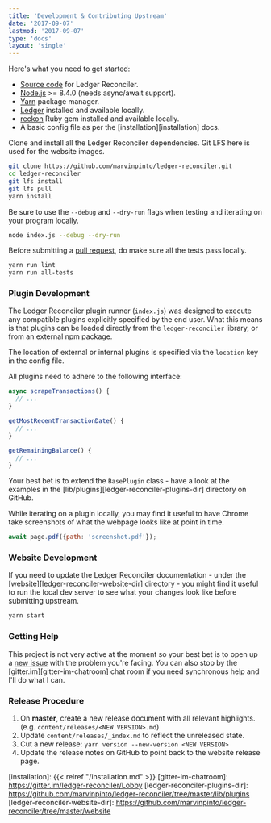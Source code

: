 ```yaml
---
title: 'Development & Contributing Upstream'
date: '2017-09-07'
lastmod: '2017-09-07'
type: 'docs'
layout: 'single'
---
```


Here's what you need to get started:

- [Source code][ledger-reconciler] for Ledger Reconciler.
- [Node.js][nodejs-current] >= 8.4.0 (needs async/await support).
- [Yarn][yarnpkg] package manager.
- [Ledger][ledger-cli] installed and available locally.
- [reckon][reckon-gem] Ruby gem installed and available locally.
- A basic config file as per the [installation][installation] docs.

Clone and install all the Ledger Reconciler dependencies. Git LFS here is used
for the website images.
``` bash
git clone https://github.com/marvinpinto/ledger-reconciler.git
cd ledger-reconciler
git lfs install
git lfs pull
yarn install
```

Be sure to use the `--debug` and `--dry-run` flags when testing and iterating
on your program locally.
``` bash
node index.js --debug --dry-run
```

Before submitting a [pull request][ledger-reconciler-pr], do make sure all the
tests pass locally.
``` bash
yarn run lint
yarn run all-tests
```


### Plugin Development

The Ledger Reconciler plugin runner (`index.js`) was designed to execute any
compatible plugins explicitly specified by the end user. What this means is
that plugins can be loaded directly from the `ledger-reconciler` library, or
from an external npm package.

The location of external or internal plugins is specified via the `location`
key in the config file.

All plugins need to adhere to the following interface:
``` js
async scrapeTransactions() {
  // ...
}

getMostRecentTransactionDate() {
  // ...
}

getRemainingBalance() {
  // ...
}
```

Your best bet is to extend the `BasePlugin` class - have a look at the examples
in the [lib/plugins][ledger-reconciler-plugins-dir] directory on GitHub.

While iterating on a plugin locally, you may find it useful to have Chrome take
screenshots of what the webpage looks like at point in time.

``` js
await page.pdf({path: 'screenshot.pdf'});
```


### Website Development

If you need to update the Ledger Reconciler documentation - under the
[website][ledger-reconciler-website-dir] directory - you might find it useful
to run the local dev server to see what your changes look like before
submitting upstream.

``` bash
yarn start
```


### Getting Help

This project is not very active at the moment so your best bet is to open up a
[new issue][ledger-reconciler-issues] with the problem you're facing. You can
also stop by the [gitter.im][gitter-im-chatroom] chat room if you need
synchronous help and I'll do what I can.


### Release Procedure

1. On **master**, create a new release document with all relevant highlights.
   (e.g. `content/releases/<NEW VERSION>.md`)
1. Update `content/releases/_index.md` to reflect the unreleased state.
1. Cut a new release: `yarn version --new-version <NEW VERSION>`
1. Update the release notes on GitHub to point back to the website release
   page.


[nodejs-current]: https://nodejs.org/en/download/current
[yarnpkg]: https://yarnpkg.com
[ledger-reconciler]: https://github.com/marvinpinto/ledger-reconciler
[ledger-reconciler-issues]: https://github.com/marvinpinto/ledger-reconciler/issues
[ledger-reconciler-pr]: https://github.com/marvinpinto/ledger-reconciler/pulls
[reckon-gem]: https://github.com/cantino/reckon
[ledger-cli]: http://ledger-cli.org
[installation]: {{< relref "/installation.md" >}}
[gitter-im-chatroom]: https://gitter.im/ledger-reconciler/Lobby
[ledger-reconciler-plugins-dir]: https://github.com/marvinpinto/ledger-reconciler/tree/master/lib/plugins
[ledger-reconciler-website-dir]: https://github.com/marvinpinto/ledger-reconciler/tree/master/website
